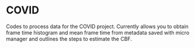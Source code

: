 # COVID

Codes to process data for the COVID project.
Currently allows you to obtain frame time histogram and mean frame time from metadata saved with micro manager and outlines the steps to estimate the CBF.
